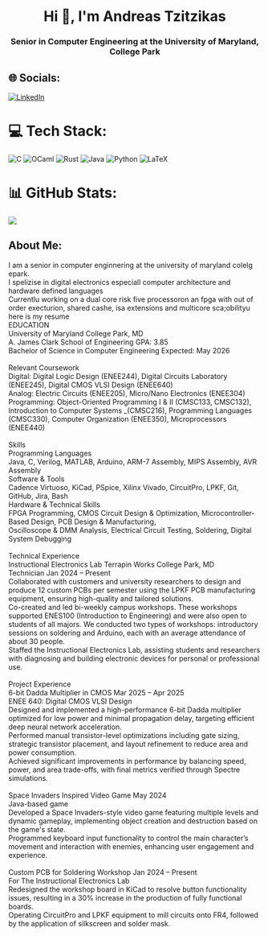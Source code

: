 <h1 align="center">Hi 👋, I'm Andreas Tzitzikas</h1>
<h3 align="center">Senior in Computer Engineering at the University of Maryland, College Park</h3>

## 🌐 Socials:
[![LinkedIn](https://img.shields.io/badge/LinkedIn-%230077B5.svg?logo=linkedin&logoColor=white)](https://linkedin.com/in/andreas-tzitzikas) 

# 💻 Tech Stack:
![C](https://img.shields.io/badge/c-%2300599C.svg?style=for-the-badge&logo=c&logoColor=white) ![OCaml](https://img.shields.io/badge/OCaml-%23E98407.svg?style=for-the-badge&logo=ocaml&logoColor=white) ![Rust](https://img.shields.io/badge/rust-%23000000.svg?style=for-the-badge&logo=rust&logoColor=white) ![Java](https://img.shields.io/badge/java-%23ED8B00.svg?style=for-the-badge&logo=openjdk&logoColor=white) ![Python](https://img.shields.io/badge/python-3670A0?style=for-the-badge&logo=python&logoColor=ffdd54) ![LaTeX](https://img.shields.io/badge/latex-%23008080.svg?style=for-the-badge&logo=latex&logoColor=white)
# 📊 GitHub Stats:
![](https://github-readme-stats.vercel.app/api/top-langs/?username=Wafer0&theme=dark&hide_border=true&include_all_commits=false&count_private=false&layout=compact)


## About Me: 
I am a senior in computer enginnering at the university of maryland colelg epark. <br>I spelizise in digital electronics especiall computer architecture and hardware defined languages<br>Currentlu working on a dual core risk five processoron an fpga with out of order execturion, shared cashe, isa extensions and multicore sca;obilityu<br>here is my resume <br>EDUCATION	<br>University of Maryland	College Park, MD<br>A. James Clark School of Engineering		    GPA: 3.85<br>Bachelor of Science in Computer Engineering	Expected: May 2026<br><br>Relevant Coursework	<br>  Digital: Digital Logic Design (ENEE244), Digital Circuits Laboratory (ENEE245), Digital CMOS VLSI Design (ENEE640)<br>  Analog: Electric Circuits (ENEE205), Micro/Nano Electronics (ENEE304)<br>  Programming: Object-Oriented Programming I & II (CMSC133, CMSC132), Introduction to Computer Systems  _(CMSC216), Programming Languages (CMSC330), Computer Organization (ENEE350), Microprocessors (ENEE440)<br>	<br>Skills	<br>  Programming Languages<br>       Java, C, Verilog, MATLAB, Arduino, ARM-7 Assembly, MIPS Assembly, AVR Assembly<br>  Software & Tools<br>       Cadence Virtuoso, KiCad, PSpice, Xilinx Vivado, CircuitPro, LPKF, Git, GitHub, Jira, Bash<br>  Hardware & Technical Skills<br>       FPGA Programming, CMOS Circuit Design & Optimization, Microcontroller-Based Design, PCB Design & Manufacturing,<br>       Oscilloscope & DMM Analysis, Electrical Circuit Testing, Soldering, Digital System Debugging<br><br>Technical Experience	<br>Instructional Electronics Lab Terrapin Works	College Park, MD<br>Technician	       Jan 2024 – Present<br>Collaborated with customers and university researchers to design and produce 12 custom PCBs per semester using the LPKF PCB manufacturing equipment, ensuring high-quality and tailored solutions.<br>Co-created and led bi-weekly campus workshops. These workshops supported ENES100 (Introduction to Engineering) and were also open to students of all majors. We conducted two types of workshops: introductory sessions on soldering and Arduino, each with an average attendance of about 30 people.<br>Staffed the Instructional Electronics Lab, assisting students and researchers with diagnosing and building electronic devices for personal or professional use.<br><br>Project Experience	<br>6-bit Dadda Multiplier in CMOS	                     Mar 2025 – Apr 2025<br>  ENEE 640: Digital CMOS VLSI Design<br>Designed and implemented a high-performance 6-bit Dadda multiplier optimized for low power and minimal propagation delay, targeting efficient deep neural network acceleration.<br>Performed manual transistor-level optimizations including gate sizing, strategic transistor placement, and layout refinement to reduce area and power consumption.<br>Achieved significant improvements in performance by balancing speed, power, and area trade-offs, with final metrics verified through Spectre simulations.<br><br>Space Invaders Inspired Video Game	   May 2024<br>Java-based game	<br>Developed a Space Invaders-style video game featuring multiple levels and dynamic gameplay, implementing object creation and destruction based on the game's state.<br>Programmed keyboard input functionality to control the main character’s movement and interaction with enemies, enhancing user engagement and experience.<br><br>Custom PCB for Soldering Workshop	       Jan 2024 – Present<br>For The Instructional Electronics Lab<br>Redesigned the workshop board in KiCad to resolve button functionality issues, resulting in a 30% increase in the production of fully functional boards.<br>Operating CircuitPro and LPKF equipment to mill circuits onto FR4, followed by the application of silkscreen and solder mask.<br>
